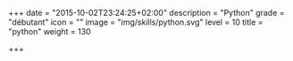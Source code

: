 +++
date = "2015-10-02T23:24:25+02:00"
description = "Python"
grade = "débutant"
icon = ""
image = "img/skills/python.svg"
level = 10
title = "python"
weight = 130

+++

